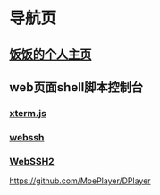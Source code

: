 

# 导航页

## [饭饭的个人主页](https://github.com/noisky/Homepage)

## web页面shell脚本控制台

### [xterm.js](https://github.com/xtermjs/xterm.js)

### [webssh](https://github.com/huashengdun/webssh)
### [WebSSH2](https://github.com/billchurch/WebSSH2)

https://github.com/MoePlayer/DPlayer
